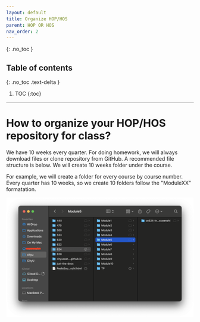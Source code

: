 ```yaml
---
layout: default
title: Organize HOP/HOS
parent: HOP OR HOS
nav_order: 2
---
```



{: .no_toc }

## Table of contents
{: .no_toc .text-delta }

1. TOC
{:toc}

---

# How to organize your HOP/HOS repository for class?

We have 10 weeks every quarter. For doing homework, we will always download files or clone repository from GitHub. A recommended file structure is below. We will create 10 weeks folder under the course.

For example, we will create a folder for every course by course number. Every quarter has 10 weeks, so we create 10 folders follow the "ModuleXX" formatation.

![HOP and HOS organized sturcture](/assets/images/hops_organized_sturcture.png)
